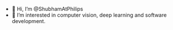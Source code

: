 - 👋 Hi, I’m @ShubhamAtPhilips
- 👀 I’m interested in computer vision, deep learning and software development.
<!---
- 🌱 I’m currently learning ...
- 💞️ I’m looking to collaborate on ...
- 📫 How to reach me ...
ShubhamAtPhilips/ShubhamAtPhilips is a ✨ special ✨ repository because its `README.md` (this file) appears on your GitHub profile.
You can click the Preview link to take a look at your changes.
--->
